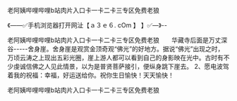 老阿姨哔哩哔哩b站肉片入口卡一卡二卡三专区免费老狼

《——✅手机浏览器打开网沚【ａ３ｅ６. cOm 】 】✅—》--

老阿姨哔哩哔哩b站肉片入口卡一卡二卡三专区免费老狼　　华藏寺后面是万丈深谷-----舍身崖。舍身崖是观赏金顶奇观“佛光”的好地方。据说“佛光”出现之时，万顷云涛之上现出五彩光圈，崖上游人都可以看到自己的身影映在光中。古时有不少虔诚信佛之人见此情景，以为是普贤菩萨接引，便纵身跳下崖去。
	2、愿电波驾着我的祝福：幸福，好运送给你。祝你生日愉快！天天愉快！





老阿姨哔哩哔哩b站肉片入口卡一卡二卡三专区免费老狼
